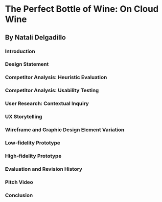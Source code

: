 # The Perfect Bottle of Wine: On Cloud Wine

## By Natali Delgadillo

### Introduction 

### Design Statement

### Competitor Analysis: Heuristic Evaluation

### Competitor Analysis: Usability Testing

### User Research: Contextual Inquiry

### UX Storytelling


### Wireframe and Graphic Design Element Variation

### Low-fidelity Prototype


### High-fidelity Prototype

### Evaluation and Revision History

### Pitch Video

### Conclusion
